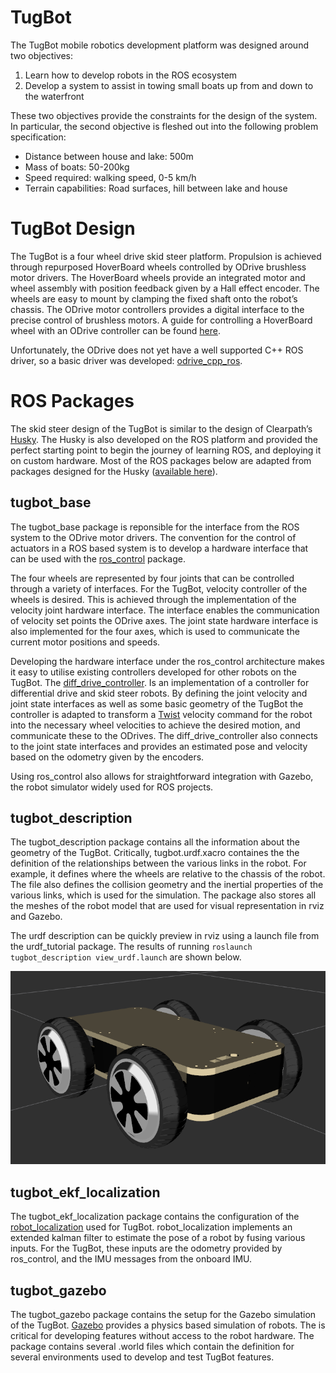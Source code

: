 # TugBot
The TugBot mobile robotics development platform was designed around two objectives:
1. Learn how to develop robots in the ROS ecosystem
2. Develop a system to assist in towing small boats up from and down to the waterfront

These two objectives provide the constraints for the design of the system. In particular, the second objective is fleshed out into the following problem specification:
- Distance between house and lake: 500m
- Mass of boats: 50-200kg
- Speed required: walking speed, 0-5 km/h
- Terrain capabilities: Road surfaces, hill between lake and house

# TugBot Design
The TugBot is a four wheel drive skid steer platform. Propulsion is achieved through repurposed HoverBoard wheels controlled by ODrive brushless motor drivers. The HoverBoard wheels provide an integrated motor and wheel assembly with position feedback given by a Hall effect encoder. The wheels are easy to mount by clamping the fixed shaft onto the robot’s chassis. The ODrive motor controllers provides a digital interface to the precise control of brushless motors. A guide for controlling a HoverBoard wheel with an ODrive controller can be found [here](https://github.com/madcowswe/ODrive/blob/master/docs/hoverboard.md).

Unfortunately, the ODrive does not yet have a well supported C++ ROS driver, so a basic driver was developed: [odrive_cpp_ros](https://github.com/BenBurgessLimerick/odrive_cpp_ros).

# ROS Packages
The skid steer design of the TugBot is similar to the design of Clearpath’s [Husky](https://clearpathrobotics.com/husky-unmanned-ground-vehicle-robot/). The Husky is also developed on the ROS platform and provided the perfect starting point to begin the journey of learning ROS, and deploying it on custom hardware. Most of the ROS packages below are adapted from packages designed for the Husky ([available here](https://github.com/husky/husky)).

## tugbot_base
The tugbot_base package is reponsible for the interface from the ROS system to the ODrive motor drivers. The convention for the control of actuators in a ROS based system is to develop a hardware interface that can be used with the [ros_control](http://wiki.ros.org/ros_control) package.

The four wheels are represented by four joints that can be controlled through a variety of interfaces. For the TugBot, velocity controller of the wheels is desired. This is achieved through the implementation of the velocity joint hardware interface. The interface enables the communication of velocity set points the ODrive axes. The joint state hardware interface is also implemented for the four axes, which is used to communicate the current motor positions and speeds.

Developing the hardware interface under the ros_control architecture makes it easy to utilise existing controllers developed for other robots on the TugBot. The [diff_drive_controller](http://wiki.ros.org/diff_drive_controller). Is an implementation of a controller for differential drive and skid steer robots. By defining the joint velocity and joint state interfaces as well as some basic geometry of the TugBot the controller is adapted to transform a [Twist](http://docs.ros.org/api/geometry_msgs/html/msg/Twist.html) velocity command for the robot into the necessary wheel velocities to achieve the desired motion, and communicate these to the ODrives. The diff_drive_controller also connects to the joint state interfaces and provides an estimated pose and velocity based on the odometry given by the encoders.

Using ros_control also allows for straightforward integration with Gazebo, the robot simulator widely used for ROS projects. 

## tugbot_description
The tugbot_description package contains all the information about the geometry of the TugBot. Critically, tugbot.urdf.xacro containes the the definition of the relationships between the various links in the robot. For example, it defines where the wheels are relative to the chassis of the robot. The file also defines the collision geometry and the inertial properties of the various links, which is used for the simulation. The package also stores all the meshes of the robot model that are used for visual representation in rviz and Gazebo. 

The urdf description can be quickly preview in rviz using a launch file from the urdf_tutorial package. The results of running `roslaunch tugbot_description view_urdf.launch` are shown below.

![TugBot description](images/tugbot_description/view_robot.png)

## tugbot_ekf_localization
The tugbot_ekf_localization package contains the configuration of the [robot_localization](http://wiki.ros.org/robot_localization) used for TugBot. robot_localization implements an extended kalman filter to estimate the pose of a robot by fusing various inputs. For the TugBot, these inputs are the odometry provided by ros_control, and the IMU messages from the onboard IMU. 

## tugbot_gazebo
The tugbot_gazebo package contains the setup for the Gazebo simulation of the TugBot. [Gazebo](http://gazebosim.org/) provides a physics based simulation of robots. The is critical for developing features without access to the robot hardware. The package contains several .world files which contain the definition for several environments used to develop and test TugBot features. 
